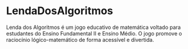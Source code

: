 # LendaDosAlgoritmos
Lenda dos Algoritmos é um jogo educativo de matemática voltado para estudantes do Ensino Fundamental II e Ensino Médio. O jogo promove o raciocínio lógico-matemático de forma acessível e divertida.
